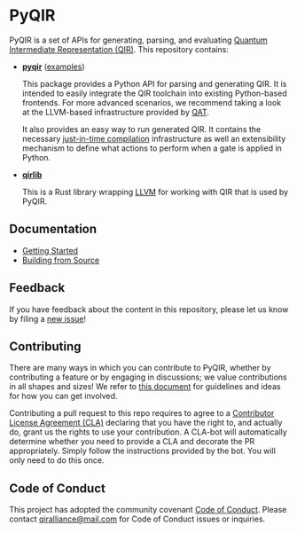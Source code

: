 # PyQIR

PyQIR is a set of APIs for generating, parsing, and evaluating [Quantum Intermediate Representation (QIR)](https://github.com/qir-alliance/qir-spec).
This repository contains:

- [**pyqir**](pyqir) ([examples](examples))

  This package provides a Python API for parsing and generating QIR.
  It is intended to easily integrate the QIR toolchain into existing Python-based frontends.
  For more advanced scenarios, we recommend taking a look at the LLVM-based infrastructure provided by [QAT](https://qir-alliance.github.io/qat/).

  It also provides an easy way to run generated QIR. It contains the necessary [just-in-time compilation](https://en.wikipedia.org/wiki/Just-in-time_compilation) infrastructure as well an extensibility mechanism to define what actions to perform when a gate is applied in Python.

- [**qirlib**](qirlib)

  This is a Rust library wrapping [LLVM](https://llvm.org/) for working with QIR that is used by PyQIR.

## Documentation

- [Getting Started](https://www.qir-alliance.org/pyqir/)
- [Building from Source](https://www.qir-alliance.org/pyqir/building.html)

## Feedback

If you have feedback about the content in this repository, please let us know by
filing a [new issue](https://github.com/qir-alliance/pyqir/issues/new)!

## Contributing

There are many ways in which you can contribute to PyQIR, whether by
contributing a feature or by engaging in discussions; we value contributions in
all shapes and sizes! We refer to [this document](CONTRIBUTING.md) for
guidelines and ideas for how you can get involved.

Contributing a pull request to this repo requires to agree to a [Contributor
License Agreement
(CLA)](https://en.wikipedia.org/wiki/Contributor_License_Agreement) declaring
that you have the right to, and actually do, grant us the rights to use your
contribution. A CLA-bot will automatically determine whether you need to provide
a CLA and decorate the PR appropriately. Simply follow the
instructions provided by the bot. You will only need to do this once.

## Code of Conduct

This project has adopted the community covenant [Code of
Conduct](https://github.com/qir-alliance/.github/blob/main/Code_of_Conduct.md#contributor-covenant-code-of-conduct).
Please contact [qiralliance@mail.com](mailto:qiralliance@mail.com) for Code of
Conduct issues or inquiries.
